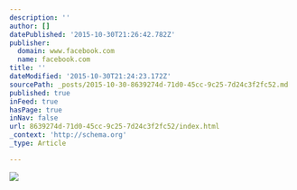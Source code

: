 ```yaml
---
description: ''
author: []
datePublished: '2015-10-30T21:26:42.782Z'
publisher:
  domain: www.facebook.com
  name: facebook.com
title: ''
dateModified: '2015-10-30T21:24:23.172Z'
sourcePath: _posts/2015-10-30-8639274d-71d0-45cc-9c25-7d24c3f2fc52.md
published: true
inFeed: true
hasPage: true
inNav: false
url: 8639274d-71d0-45cc-9c25-7d24c3f2fc52/index.html
_context: 'http://schema.org'
_type: Article

---
```

![](https://scontent-ord1-1.xx.fbcdn.net/hphotos-xaf1/v/t1.0-9/11081292_1581833292091597_426658764751042137_n.jpg?oh=e6c5baf508facf3f7dfe248f26e89b8d&oe=56B13E6F)